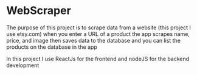 # WebScraper

The purpose of this project is to scrape data from a website (this project I use etsy.com) when you enter a URL of a product  the app scrapes name, price, and image then 
saves data to the database and you can list the products on the database in the app


In this project I use ReactJs for the frontend and nodeJS for the backend development 
